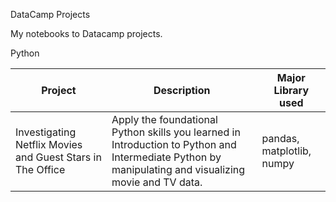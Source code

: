 DataCamp Projects

My notebooks to Datacamp projects.

Python
  	                                

| Project | Description | Major Library used |
| --- | --- | --- |
| Investigating Netflix Movies and Guest Stars in The Office | Apply the foundational Python skills you learned in Introduction to Python and Intermediate Python by manipulating and visualizing movie and TV data. | pandas, matplotlib, numpy |
